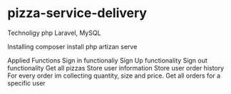 # pizza-service-delivery
Technoligy
php Laravel, MySQL

Installing
composer install
php artizan serve

Applied Functions
Sign in functionaliy
Sign Up functionality
Sign out functionality
Get all pizzas
Store user information
Store user order history
For every order im collecting quantity, size and price.
Get all orders for a specific user
